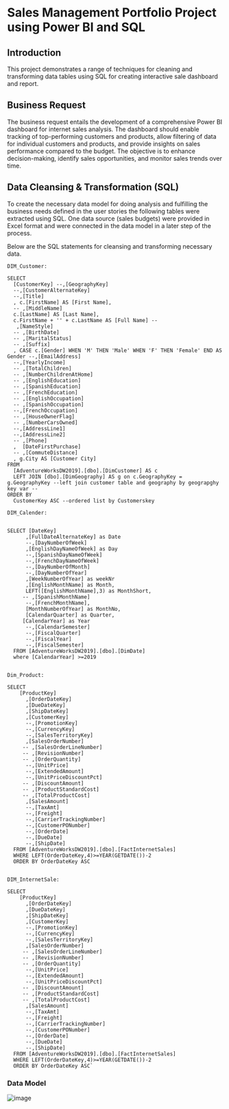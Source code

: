 # Sales Management Portfolio Project using Power BI and SQL

## Introduction 
This project demonstrates a range of techniques for cleaning and transforming data tables using SQL for creating interactive sale dashboard and report.
## Business Request
The business request entails the development of a comprehensive Power BI dashboard for internet sales analysis. The dashboard should enable tracking of top-performing customers and products, allow filtering of data for individual customers and products, and provide insights on sales performance compared to the budget. The objective is to enhance decision-making, identify sales opportunities, and monitor sales trends over time.

## Data Cleansing & Transformation (SQL)
To create the necessary data model for doing analysis and fulfilling the business needs defined in the user stories the following tables were extracted using SQL. One data source (sales budgets) were provided in Excel format and were connected in the data model in a later step of the process.

Below are the SQL statements for cleansing and transforming necessary data.

```
DIM_Customer:

SELECT 
  [CustomerKey] --,[GeographyKey]
  --,[CustomerAlternateKey]
  --,[Title]
  , c.[FirstName] AS [First Name], 
  -- ,[MiddleName]
  c.[LastName] AS [Last Name], 
  c.FirstName + '' + c.LastName AS [Full Name] -- 
   ,[NameStyle]
  -- ,[BirthDate]
  -- ,[MaritalStatus]
  -- ,[Suffix]
  , CASE c.[Gender] WHEN 'M' THEN 'Male' WHEN 'F' THEN 'Female' END AS Gender --,[EmailAddress]
  --,[YearlyIncome]
  -- ,[TotalChildren]
  -- ,[NumberChildrenAtHome]
  -- ,[EnglishEducation]
  -- ,[SpanishEducation]
  -- ,[FrenchEducation]
  -- ,[EnglishOccupation]
  -- ,[SpanishOccupation]
  --,[FrenchOccupation]
  -- ,[HouseOwnerFlag]
  -- ,[NumberCarsOwned]
  --,[AddressLine1]
  --,[AddressLine2]
  -- ,[Phone]
  ,  [DateFirstPurchase] 
  -- ,[CommuteDistance]
  , g.City AS [Customer City] 
FROM 
  [AdventureWorksDW2019].[dbo].[DimCustomer] AS c 
  LEFT JOIN [dbo].[DimGeography] AS g on c.GeographyKey = g.GeographyKey --left join customer table and geography by geograpghy key var --
ORDER BY 
  CustomerKey ASC --ordered list by Customerskey 
  
DIM_Calender:


SELECT [DateKey]
      ,[FullDateAlternateKey] as Date
      --,[DayNumberOfWeek]
      ,[EnglishDayNameOfWeek] as Day
      --,[SpanishDayNameOfWeek]
      --,[FrenchDayNameOfWeek]
      --,[DayNumberOfMonth]
      --,[DayNumberOfYear]
      ,[WeekNumberOfYear] as weekNr
      ,[EnglishMonthName] as Month,
	  LEFT([EnglishMonthName],3) as MonthShort,
     -- ,[SpanishMonthName]	
      --,[FrenchMonthName],
	  [MonthNumberOfYear] as MonthNo,
      [CalendarQuarter] as Quarter,
     [CalendarYear] as Year
      --,[CalendarSemester]
      --,[FiscalQuarter]
      --,[FiscalYear]
      --,[FiscalSemester]
  FROM [AdventureWorksDW2019].[dbo].[DimDate]
  where [CalendarYear] >=2019
  
  
Dim_Product:

SELECT
    [ProductKey]
      ,[OrderDateKey]
      ,[DueDateKey]
      ,[ShipDateKey]
      ,[CustomerKey]
      --,[PromotionKey]
      --,[CurrencyKey]
      --,[SalesTerritoryKey]
      ,[SalesOrderNumber]
     -- ,[SalesOrderLineNumber]
     -- ,[RevisionNumber]
     -- ,[OrderQuantity]
      --,[UnitPrice]
      --,[ExtendedAmount]
      --,[UnitPriceDiscountPct]
     -- ,[DiscountAmount]
     -- ,[ProductStandardCost]
     -- ,[TotalProductCost]
      ,[SalesAmount]
      --,[TaxAmt]
      --,[Freight]
      --,[CarrierTrackingNumber]
      --,[CustomerPONumber]
      --,[OrderDate]
      --,[DueDate]
      --,[ShipDate]
  FROM [AdventureWorksDW2019].[dbo].[FactInternetSales]
  WHERE LEFT(OrderDateKey,4)>=YEAR(GETDATE())-2
  ORDER BY OrderDateKey ASC
  
  
DIM_InternetSale:

SELECT
    [ProductKey]
      ,[OrderDateKey]
      ,[DueDateKey]
      ,[ShipDateKey]
      ,[CustomerKey]
      --,[PromotionKey]
      --,[CurrencyKey]
      --,[SalesTerritoryKey]
      ,[SalesOrderNumber]
     -- ,[SalesOrderLineNumber]
     -- ,[RevisionNumber]
     -- ,[OrderQuantity]
      --,[UnitPrice]
      --,[ExtendedAmount]
      --,[UnitPriceDiscountPct]
     -- ,[DiscountAmount]
     -- ,[ProductStandardCost]
     -- ,[TotalProductCost]
      ,[SalesAmount]
      --,[TaxAmt]
      --,[Freight]
      --,[CarrierTrackingNumber]
      --,[CustomerPONumber]
      --,[OrderDate]
      --,[DueDate]
      --,[ShipDate]
  FROM [AdventureWorksDW2019].[dbo].[FactInternetSales]
  WHERE LEFT(OrderDateKey,4)>=YEAR(GETDATE())-2
  ORDER BY OrderDateKey ASC`
```

### Data Model
![image](https://github.com/dmengest/SalesMangament_PortfolioProject_Power_BI_SQL/assets/132204210/1b3a81fe-2d1a-4c24-8dc4-6f6b1fdb6e80)




